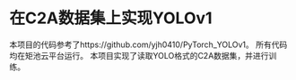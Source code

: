 # 在C2A数据集上实现YOLOv1
本项目的代码参考了https://github.com/yjh0410/PyTorch_YOLOv1。
所有代码均在矩池云平台运行。
本项目实现了读取YOLO格式的C2A数据集，并进行训练。
